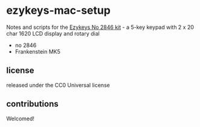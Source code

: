 # ezykeys-mac-setup

Notes and scripts for the [Ezykeys No 2846 kit](https://ezykeys.com/) - a 5-key keypad with 2 x 20 char 1620 LCD display and rotary dial

- no 2846
- Frankenstein MK5

## license

released under the CC0 Universal license

## contributions

Welcomed!
